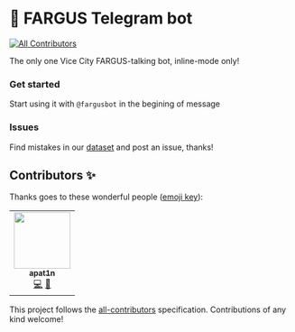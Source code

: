 # :trumpet: FARGUS Telegram bot 
<!-- ALL-CONTRIBUTORS-BADGE:START - Do not remove or modify this section -->
[![All Contributors](https://img.shields.io/badge/all_contributors-1-orange.svg?style=flat-square)](#contributors-)
<!-- ALL-CONTRIBUTORS-BADGE:END -->
The only one Vice City FARGUS-talking bot, inline-mode only!

### Get started
Start using it with ```@fargusbot``` in the begining of message

### Issues
Find mistakes in our <a href="https://github.com/tiulpin/tg-fargusbot/blob/master/dict.csv">dataset</a> and post an issue, thanks!

## Contributors ✨

Thanks goes to these wonderful people ([emoji key](https://allcontributors.org/docs/en/emoji-key)):

<!-- ALL-CONTRIBUTORS-LIST:START - Do not remove or modify this section -->
<!-- prettier-ignore-start -->
<!-- markdownlint-disable -->
<table>
  <tr>
    <td align="center"><a href="https://github.com/apat1n"><img src="https://avatars1.githubusercontent.com/u/20491392?v=4" width="100px;" alt=""/><br /><sub><b>apat1n</b></sub></a><br /><a href="https://github.com/1push/telegram-fargusbot/commits?author=apat1n" title="Code">💻</a> <a href="https://github.com/1push/telegram-fargusbot/pulls?q=is%3Apr+reviewed-by%3Aapat1n" title="Reviewed Pull Requests">👀</a></td>
  </tr>
</table>

<!-- markdownlint-enable -->
<!-- prettier-ignore-end -->
<!-- ALL-CONTRIBUTORS-LIST:END -->

This project follows the [all-contributors](https://github.com/all-contributors/all-contributors) specification. Contributions of any kind welcome!